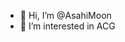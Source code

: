 - 👋 Hi, I’m @AsahiMoon
- 👀 I’m interested in ACG
<!---
AsahiMoon/AsahiMoon is a ✨ special ✨ repository because its `README.md` (this file) appears on your GitHub profile.
You can click the Preview link to take a look at your changes.
--->

